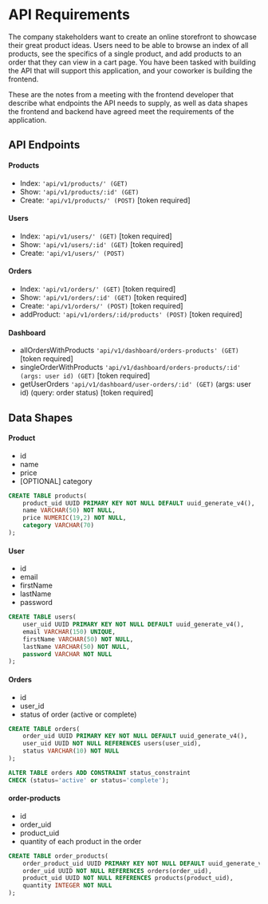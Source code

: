 # API Requirements
The company stakeholders want to create an online storefront to showcase their great product ideas. Users need to be able to browse an index of all products, see the specifics of a single product, and add products to an order that they can view in a cart page. You have been tasked with building the API that will support this application, and your coworker is building the frontend.

These are the notes from a meeting with the frontend developer that describe what endpoints the API needs to supply, as well as data shapes the frontend and backend have agreed meet the requirements of the application. 

## API Endpoints
#### Products
- Index: `'api/v1/products/' (GET)` 
- Show: `'api/v1/products/:id' (GET)`
- Create: `'api/v1/products/' (POST)` [token required]

#### Users
- Index:  `'api/v1/users/' (GET)` [token required]
- Show:  `'api/v1/users/:id' (GET)` [token required]
- Create:  `'api/v1/users/' (POST)`

#### Orders
- Index:  `'api/v1/orders/' (GET)` [token required]
- Show:  `'api/v1/orders/:id' (GET)` [token required]
- Create:  `'api/v1/orders/' (POST)` [token required]
- addProduct:  `'api/v1/orders/:id/products' (POST)` [token required]

#### Dashboard
- allOrdersWithProducts `'api/v1/dashboard/orders-products' (GET)` [token required]
- singleOrderWithProducts `'api/v1/dashboard/orders-products/:id' (args: user id) (GET)` [token required]
- getUserOrders `'api/v1/dashboard/user-orders/:id' (GET)` (args: user id) (query: order status) [token required]

## Data Shapes
#### Product
-  id
- name
- price
- [OPTIONAL] category
```sql
CREATE TABLE products(
    product_uid UUID PRIMARY KEY NOT NULL DEFAULT uuid_generate_v4(),
    name VARCHAR(50) NOT NULL,
    price NUMERIC(19,2) NOT NULL,
    category VARCHAR(70)
);
```

#### User
- id
- email
- firstName
- lastName
- password
```sql
CREATE TABLE users(
    user_uid UUID PRIMARY KEY NOT NULL DEFAULT uuid_generate_v4(),
    email VARCHAR(150) UNIQUE,
    firstName VARCHAR(50) NOT NULL,
    lastName VARCHAR(50) NOT NULL,
    password VARCHAR NOT NULL
);
```

#### Orders
- id
- user_id
- status of order (active or complete)
```sql
CREATE TABLE orders(
    order_uid UUID PRIMARY KEY NOT NULL DEFAULT uuid_generate_v4(),
    user_uid UUID NOT NULL REFERENCES users(user_uid),
    status VARCHAR(10) NOT NULL
);

ALTER TABLE orders ADD CONSTRAINT status_constraint
CHECK (status='active' or status='complete');
```
#### order-products
- id
- order_uid
- product_uid
- quantity of each product in the order
```sql
CREATE TABLE order_products(
    order_product_uid UUID PRIMARY KEY NOT NULL DEFAULT uuid_generate_v4(),
    order_uid UUID NOT NULL REFERENCES orders(order_uid),
    product_uid UUID NOT NULL REFERENCES products(product_uid),
    quantity INTEGER NOT NULL
);
```
